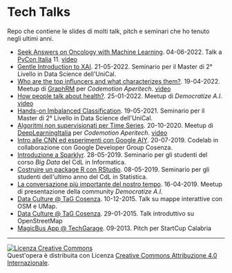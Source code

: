 # Tech Talks

Repo che contiene le slides di molti talk, pitch e seminari che ho tenuto negli ultimi anni.

* [Seek Answers on Oncology with Machine Learning](https://github.com/nickprock/tech-talks/blob/main/slides/pycon22.pdf). 04-06-2022. Talk a [PyCon Italia](https://pycon.it/en) 11. [video](https://www.youtube.com/watch?v=zZyfQ4Pc-ek)
* [Gentle Introduction to XAI](https://github.com/nickprock/tech-talks/blob/main/slides/MasterDataScience_2022_XAI.pdf). 21-05-2022. Seminario per il Master di 2° Livello in Data Science dell'UniCal.
* [Who are the top influncers and what characterizes them?](https://github.com/nickprock/tech-talks/blob/main/slides/influencers.pdf). 19-04-2022. Meetup di [GraphRM](https://www.meetup.com/it-IT/GraphRM/) per *Codemotion Aperitech*. [video](https://www.youtube.com/watch?v=FjSvvxYHXE4)
* [How people talk about health?](https://github.com/nickprock/tech-talks/blob/main/slides/HOW%20PEOPLE%20TALK%20ABOUT%20HEALTH%20.pdf). 25-01-2022. Meetup di *Democratize A.I.* [video](https://www.facebook.com/demAIcommunity/videos/how-people-talk-about-health/3163221103922386)
* [Hands-on Imbalanced Classification](https://github.com/nickprock/tech-talks/blob/main/slides/master_dataScience_imbalanced.pdf). 19-05-2021. Seminario per il Master di 2° Livello in Data Science dell'UniCal.
* [Algoritmi non supervisionati per Time Series](https://github.com/nickprock/tech-talks/blob/main/slides/dlimeetupunsupervisedlearningts-201020173735.pdf). 20-10-2020. Meetup di [DeepLearningItalia](https://www.deeplearningitalia.com/) per *Codemotion Aperitech*. [video](https://www.youtube.com/watch?v=4EV_Vrktx4Y)
* [Intro alle CNN ed esperimenti con Google AIY](https://github.com/nickprock/tech-talks/blob/main/slides/DemocratizeAI_GDG.pdf). 20-07-2019. Codelab in collaborazione con Google Developer Group Cosenza.
* [Introduzione a Sparklyr](https://github.com/nickprock/tech-talks/blob/main/slides/sparklyr-190528131209.pdf). 28-05-2019. Seminario per gli studenti del corso *Big Data* del CdL in Informatica.
* [Costruire un package R con RStudio](https://github.com/nickprock/tech-talks/blob/main/slides/createrpackagewithrstudio-200128091057.pdf). 08-05-2019. Seminario per gli studenti dell'ultimo anno del CdL in Statistica.
* [La conversazione più importante del nostro tempo](https://github.com/nickprock/tech-talks/blob/main/slides/DemocratizeAI.pdf). 16-04-2019. Meetup di presentazione della community *Democratize A.I.* 
* [Data Culture @ TaG Cosenza](https://github.com/nickprock/tech-talks/blob/main/slides/02_Slide_dataculture_TAG_uMap.pdf). 10-12-2015. Talk su mappe interattive con OSM e UMap.
* [Data Culture @ TaG Cosenza](https://github.com/nickprock/tech-talks/blob/main/slides/01_Slide_dataculture_TAG_OSM.pdf). 29-01-2015. Talk introduttivo su OpenStreetMap
* [MagicBus App @ TechGarage](https://github.com/nickprock/tech-talks/blob/main/slides/pitchtechgarage-160125094921.pdf). 09-2013. Pitch per StartCup Calabria



---

<a rel="license" href="http://creativecommons.org/licenses/by/4.0/"><img alt="Licenza Creative Commons" style="border-width:0" src="https://i.creativecommons.org/l/by/4.0/88x31.png" /></a><br />Quest'opera è distribuita con Licenza <a rel="license" href="http://creativecommons.org/licenses/by/4.0/">Creative Commons Attribuzione 4.0 Internazionale</a>.
